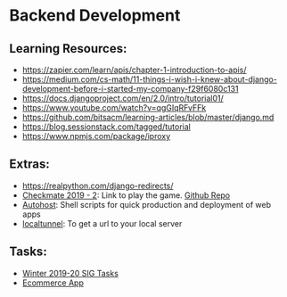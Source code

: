 # Backend Development

## Learning Resources:

- https://zapier.com/learn/apis/chapter-1-introduction-to-apis/
- https://medium.com/cs-math/11-things-i-wish-i-knew-about-django-development-before-i-started-my-company-f29f6080c131
- https://docs.djangoproject.com/en/2.0/intro/tutorial01/
- https://www.youtube.com/watch?v=qgGIqRFvFFk
- https://github.com/bitsacm/learning-articles/blob/master/django.md
- https://blog.sessionstack.com/tagged/tutorial
- https://www.npmjs.com/package/iproxy

## Extras:
- https://realpython.com/django-redirects/
- [Checkmate 2019 - 2](http://checkmate2019.herokuapp.com): Link to play the game. [Github Repo](https://github.com/ashryaagr/Checkmate-2019-2)
- [Autohost](http://github.com/dush-t/autohost): Shell scripts for quick production and deployment of web apps
- [localtunnel](https://localtunnel.github.io/www/): To get a url to your local server

## Tasks:
- [Winter 2019-20 SIG Tasks](https://github.com/ashryaagr/Winter-SIG)
- [Ecommerce App](https://github.com/dush-t/dvm-assignments/blob/master/back-end/django/ecommerce-app/README.md)
